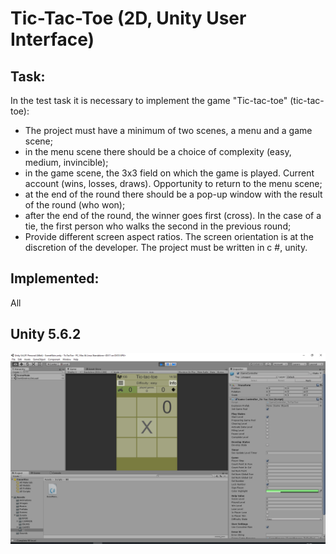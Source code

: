 # Tic-Tac-Toe (2D, Unity User Interface)

## Task:
In the test task it is necessary to implement the game "Tic-tac-toe" (tic-tac-toe):
- The project must have a minimum of two scenes, a menu and a game scene;
- in the menu scene there should be a choice of complexity (easy, medium, invincible);
- in the game scene, the 3x3 field on which the game is played. Current account (wins, losses, draws). Opportunity
 to return to the menu scene;
- at the end of the round there should be a pop-up window with the result of the round (who won);
- after the end of the round, the winner goes first (cross). In the case of a tie, the first person who walks the
 second in the previous round;
- Provide different screen aspect ratios. The screen orientation is at the discretion of the developer.
The project must be written in c #, unity.

## Implemented:
All 

## Unity 5.6.2

![Tic-Tac-Toe](screenshot.png)